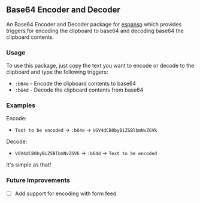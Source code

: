 ## Base64 Encoder and Decoder

An Base64 Encoder and Decoder package for [espanso](https://espanso.org/) which provides triggers for encoding the clipboard to base64 and decoding base64 the clipboard contents.

### Usage

To use this package, just copy the text you want to encode or decode to the clipboard and type the following triggers:

- `:b64e` - Encode the clipboard contents to base64
- `:b64d` - Decode the clipboard contents from base64

### Examples

Encode:
- `Text to be encoded` -> `:b64e` -> `VGV4dCB0byBiZSBlbmNvZGVk`

Decode:
- `VGV4dCB0byBiZSBlbmNvZGVk` -> `:b64d` -> `Text to be encoded`

It's simple as that!

### Future Improvements

- [ ] Add support for encoding with form feed.
